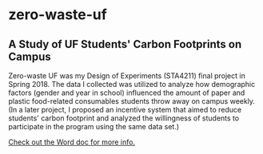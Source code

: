 # zero-waste-uf

## A Study of UF Students' Carbon Footprints on Campus

Zero-waste UF was my Design of Experiments (STA4211) final project in Spring 2018. The data I collected was utilized to analyze how demographic factors (gender and year in school) influenced the amount of paper and plastic food-related consumables students throw away on campus weekly. (In a later project, I proposed an incentive system that aimed to reduce students' carbon footprint and analyzed the willingness of students to participate in the program using the same data set.)

[Check out the Word doc for more info.](/FinalProject.docx)
